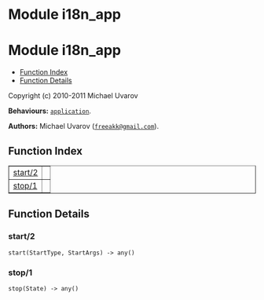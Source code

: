 Module i18n_app
===============


<h1>Module i18n_app</h1>

* [Function Index](#index)
* [Function Details](#functions)






Copyright (c) 2010-2011 Michael Uvarov

__Behaviours:__ [`application`](application.md).

__Authors:__ Michael Uvarov ([`freeakk@gmail.com`](mailto:freeakk@gmail.com)).

<h2><a name="index">Function Index</a></h2>



<table width="100%" border="1" cellspacing="0" cellpadding="2" summary="function index"><tr><td valign="top"><a href="#start-2">start/2</a></td><td></td></tr><tr><td valign="top"><a href="#stop-1">stop/1</a></td><td></td></tr></table>




<h2><a name="functions">Function Details</a></h2>


<a name="start-2"></a>

<h3>start/2</h3>





`start(StartType, StartArgs) -> any()`

<a name="stop-1"></a>

<h3>stop/1</h3>





`stop(State) -> any()`


